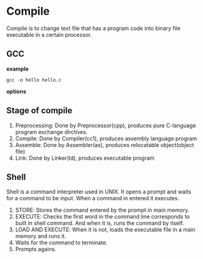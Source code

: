 # Compile
Compile is to change text file that has a program code into binary file executable in a certain processor.

## GCC


**example**
```
gcc -o hello hello.c
```

**options**

## Stage of compile
1. Preprocessing: Done by Preprocessor(cpp), produces pure C-language program exchange dirctives.
2. Compile: Done by Compiler(cc1), produces assembly language program
3. Assemble: Done by Assembler(as), produces relocatable object(object file)
4. Link: Done by Linker(ld), produces executable program


## Shell
Shell is a command interpreter used in UNIX. It opens a prompt and waits for a command to be input. When a command in entered it executes.
1. STORE: Stores the command entered by the prompt in main memory.
2. EXECUTE: Checks the first word in the command line corresponds to built in shell command. And when it is, runs the command by itself.
3. LOAD AND EXECUTE: When it is not, loads the executable file in a main memory and runs it.
4. Waits for the command to terminate.
5. Prompts agains.